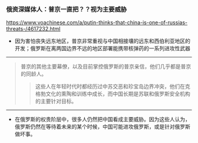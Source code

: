 ### 俄资深媒体人：普京一直把？？视为主要威胁
https://www.voachinese.com/a/putin-thinks-that-china-is-one-of-russias-threats-/4617232.html
- 因为害怕丧失远东地区，普京非常重视与中国相接壤的远东和西伯利亚地区的开发；俄罗斯在离两国边界不远的地区部署能携带核弹药的一系列进攻性武器
---
>普京的其他主要幕僚，以及目前掌控俄罗斯的普京亲信，他们几乎都是普京的同龄人。
>>这些人在年轻时代时都经历过中苏交恶和珍宝岛边界冲突，他们在克格勃文化的熏陶和训练中成长，而中国长期是苏联和俄罗斯安全机构的主要针对目标。
---
- 在俄罗斯的权贵阶层中，很多人仍然把中国看成主要威胁。因为这些人认为，俄罗斯仍然在等待着未来的某个时候，中国可能进攻俄罗斯，或是针对俄罗斯做坏事。